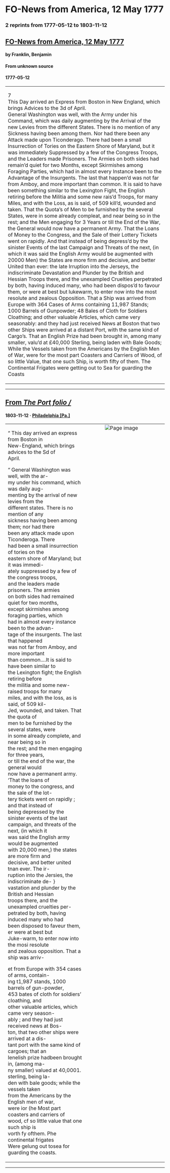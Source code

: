 
# FO-News from America, 12 May 1777

### 2 reprints from 1777-05-12 to 1803-11-12

## [FO-News from America, 12 May 1777](https://founders.archives.gov/documents/Franklin/01-24-02-0033)

#### by Franklin, Benjamin

#### From unknown source

#### 1777-05-12

<table style="width: 100%;"><tr><td style="width: 50%">

7  
This Day arrived an Express from Boston in New England, which brings Advices to the 3d of April.  
General Washington was well, with the Army under his Command, which was daily augmenting by the Arrival of the new Levies from the different States. There is no mention of any Sickness having been among them. Nor had there been any Attack made upon Ticonderago. There had been a small Insurrection of Tories on the Eastern Shore of Maryland, but it was immediately Suppressed by a few of the Congress Troops, and the Leaders made Prisoners. The Armies on both sides had remain’d quiet for two Months, except Skirmishes among Foraging Parties, which had in almost every Instance been to the Advantage of the Insurgents. The last that happen’d was not far from Amboy, and more important than common. It is said to have been something similar to the Lexington Fight, the English retiring before the Militia and some new rais’d Troops, for many Miles, and with the Loss, as is said, of 509 kill’d, wounded and taken. That the Quota’s of Men to be furnished by the several States, were in some already compleat, and near being so in the rest; and the Men engaging for 3 Years or till the End of the War, the General would now have a permanent Army. That the Loans of Money to the Congress, and the Sale of their Lottery Tickets went on rapidly. And that instead of being depress’d by the sinister Events of the last Campaign and Threats of the next, (in which it was said the English Army would be augmented with 20000 Men) the States are more firm and decisive, and better United than ever: the late Irruption into the Jerseys, the indiscriminate Devastation and Plunder by the British and Hessian Troops there, and the unexampled Cruelties perpetrated by both, having induced many, who had been dispos’d to favour them, or were at best but lukewarm, to enter now into the most resolute and zealous Opposition. That a Ship was arrived from Europe with 364 Cases of Arms containing 11,987 Stands; 1000 Barrels of Gunpowder; 48 Bales of Cloth for Soldiers Cloathing; and other valuable Articles, which came very seasonably: and they had just received News at Boston that two other Ships were arrived at a distant Port, with the same kind of Cargo’s. That an English Prize had been brought in, among many smaller, valu’d at £40,000 Sterling, being laden with Bale Goods; While the Vessels taken from the Americans by the English Men of War, were for the most part Coasters and Carriers of Wood, of so little Value, that one such Ship, is worth fifty of them. The Continental Frigates were getting out to Sea for guarding the Coasts
</td></tr></table>

---

## [From _The Port folio /_](https://archive.org/details/sim_port-folio_1803-11-12_3_46/page/n3/mode/1up?view=theater)

#### 1803-11-12 &middot; [Philadelphia [Pa.]](http://dbpedia.org/resource/Philadelphia)

<table style="width: 100%;"><tr><td style="width: 50%">

  
“ This day arrived an express from Boston in  
New-England, which brings advices to the Sd of  
April.  
  
“ General Washington was well, with the ar-  
my under his command, which was daily aug-  
menting by the arrival of new levies from the  
different states. There is no mention of any  
sickness having been among them; nor had there  
been any attack made upon Ticonderoga. There  
had been a small insurrection of tories on the  
eastern shore of Maryland; but it was immedi-  
ately suppressed by a few of the congress troops,  
and the leaders made prisoners. The armies  
on both sides had remained quiet for two months,  
except skirmishes among foraging parties, which  
had in almost every instance been to the advan-  
tage of the insurgents. The last that happened  
was not far from Amboy, and more important  
than common....It is said to have been similar to  
the Lexington fight; the English retiring before  
the militia and some new-raised troops for many  
miles, and with the loss, as is said, of 509 kil-  
Jed, wounded, and taken. That the quota of  
men to be furnished by the several states, were  
in some already complete, and near being so in  
the rest; and the men engaging for three years,  
or till the end of the war, the general would  
now have a permanent army. ‘That the loans of  
money to the congress, and the sale of the lot-  
tery tickets went on rapidly ; and that instead of  
being depressed by the sinister events of the last  
campaign, and threats of the next, (in which it  
was said the English army would be augmented  
with 20,000 men,) the states are more firm and  
decisive, and better united tnan ever. The ir-  
ruption into the Jersies, the indiscriminate de- }  
vastation and plunder by the British and Hessian  
troops there, and the unexampled cruelties per-  
petrated by both, having induced many who had  
been disposed to faveur them, er were at best but  
Juke-warm, to enter now into the mosi resolute  
and zealous opposition. That a ship was arriv-  
  
  
  
  
  
et from Europe with 354 cases of arms, contain-  
ing t1,987 stands, 1000 barrels of gun-powder,  
453 bates of cloth for soldiers’ cloathing, and  
other valuable articles, which came very season-  
ably ; and they had just received news at Bos-  
ton, that two other ships were arrived at a dis-  
tant port with the same kind of cargoes; that an  
Ienelish prize hadbeen brought in, (among ma-  
ny smaller) valued at 40,0001. sterling, being la-  
den with bale goods; while the vessels taken  
from the Americans by the English men of war,  
were ior (he Most part coasters and carriers of  
wood, cf so little value that one such ship is  
vorth fy ofthem. Phe continental frigates  
Were gelung out tosea for guarding the coasts.
</td><td style="width: 50%; max-height: 75%; margin: auto; display: block;">
<img alt="Page image" src="https://iiif.archive.org/iiif/sim_port-folio_1803-11-12_3_46&#0036;3/pct:11.491761,20.184284,28.143972,60.570236/,600/0/default.jpg"/>
</td>
</tr></table>

---


